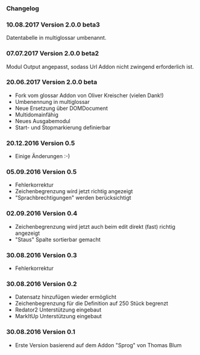 
### Changelog ###

### 10.08.2017 Version 2.0.0 beta3 ###

Datentabelle in multiglossar umbenannt.


### 07.07.2017 Version 2.0.0 beta2 ###

Modul Output angepasst, sodass Url Addon nicht zwingend erforderlich ist.

### 20.06.2017 Version 2.0.0 beta ###

- Fork vom glossar Addon von Oliver Kreischer (vielen Dank!)
- Umbenennung in multiglossar
- Neue Ersetzung über DOMDocument
- Multidomainfähig
- Neues Ausgabemodul
- Start- und Stopmarkierung definierbar

### 20.12.2016 Version 0.5 ###

- Einige Änderungen :-)

### 05.09.2016 Version 0.5 ###

- Fehlerkorrektur
- Zeichenbegrenzung wird jetzt richtig angezeigt
- "Sprachbrechtigungen" werden berücksichtigt

### 02.09.2016 Version 0.4 ###

- Zeichenbegrenzung wird jetzt auch beim edit direkt (fast) richtig angezeigt
- "Staus" Spalte sortierbar gemacht

### 30.08.2016 Version 0.3 ###

- Fehlerkorrektur

### 30.08.2016 Version 0.2 ###

- Datensatz hinzufügen wieder ermöglicht
- Zeichenbegrenzung für die Definition auf 250 Stück begrenzt
- Redator2 Unterstützung eingebaut
- MarkItUp Unterstützung eingebaut


### 30.08.2016 Version 0.1 ###

- Erste Version basierend auf dem Addon "Sprog" von Thomas Blum
